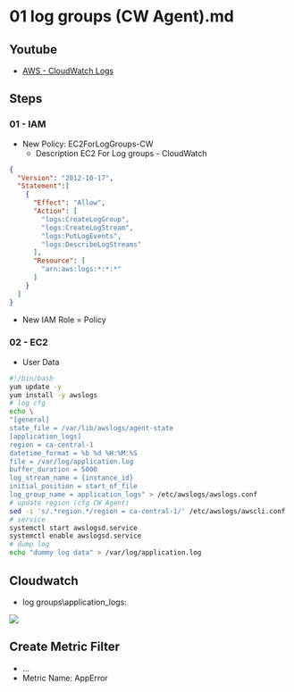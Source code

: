 # 01 log groups (CW Agent).md

## Youtube
* [AWS - CloudWatch Logs](https://www.youtube.com/watch?v=F4IE69V-iuw)

## Steps
### 01 - IAM 
* New Policy: EC2ForLogGroups-CW
  * Description EC2 For Log groups - CloudWatch
````json
{
  "Version": "2012-10-17",
  "Statement":[
    {
      "Effect": "Allow",
      "Action": [
        "logs:CreateLogGroup",
        "logs:CreateLogStream",
        "logs:PutLogEvents",
        "logs:DescribeLogStreams"
      ],
      "Resource": [
        "arn:aws:logs:*:*:*"
      ]
    }
  ]
}
````

* New IAM Role = Policy

### 02 - EC2
* User Data
````bash
#!/bin/bash
yum update -y
yum install -y awslogs
# log cfg
echo \
"[general]
state_file = /var/lib/awslogs/agent-state
[application_logs]
region = ca-central-1
datetime_format = %b %d %H:%M:%S
file = /var/log/application.log
buffer_duration = 5000
log_stream_name = {instance_id}
initial_position = start_of_file
log_group_name = application_logs" > /etc/awslogs/awslogs.conf
# update region (cfg CW Agent)
sed -i 's/.*region.*/region = ca-central-1/' /etc/awslogs/awscli.conf
# service
systemctl start awslogsd.service
systemctl enable awslogsd.service
# dump log
echo "dummy log data" > /var/log/application.log
````

## Cloudwatch
* log groups\application_logs:

[<img src="https://i.imgur.com/fGnE9v8.png">](https://i.imgur.com/fGnE9v8.png)

## Create Metric Filter
* ...
* Metric Name: AppError
